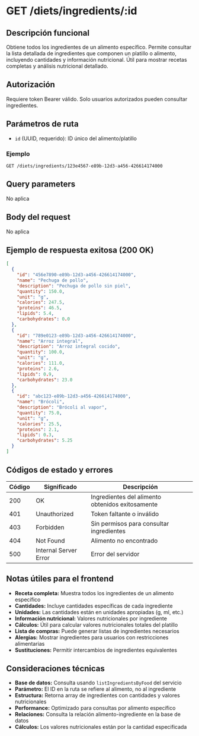 # GET /diets/ingredients/:id

## Descripción funcional

Obtiene todos los ingredientes de un alimento específico. Permite consultar la lista detallada de ingredientes que componen un platillo o alimento, incluyendo cantidades y información nutricional. Útil para mostrar recetas completas y análisis nutricional detallado.

## Autorización

Requiere token Bearer válido. Solo usuarios autorizados pueden consultar ingredientes.

## Parámetros de ruta

- `id` (UUID, requerido): ID único del alimento/platillo

### Ejemplo

```
GET /diets/ingredients/123e4567-e89b-12d3-a456-426614174000
```

## Query parameters

No aplica

## Body del request

No aplica

## Ejemplo de respuesta exitosa (200 OK)

```json
[
  {
    "id": "456e7890-e89b-12d3-a456-426614174000",
    "name": "Pechuga de pollo",
    "description": "Pechuga de pollo sin piel",
    "quantity": 150.0,
    "unit": "g",
    "calories": 247.5,
    "proteins": 46.5,
    "lipids": 5.4,
    "carbohydrates": 0.0
  },
  {
    "id": "789e0123-e89b-12d3-a456-426614174000",
    "name": "Arroz integral",
    "description": "Arroz integral cocido",
    "quantity": 100.0,
    "unit": "g",
    "calories": 111.0,
    "proteins": 2.6,
    "lipids": 0.9,
    "carbohydrates": 23.0
  },
  {
    "id": "abc123-e89b-12d3-a456-426614174000",
    "name": "Brócoli",
    "description": "Brócoli al vapor",
    "quantity": 75.0,
    "unit": "g",
    "calories": 25.5,
    "proteins": 2.1,
    "lipids": 0.3,
    "carbohydrates": 5.25
  }
]
```

## Códigos de estado y errores

| Código | Significado           | Descripción                                      |
| ------ | --------------------- | ------------------------------------------------ |
| 200    | OK                    | Ingredientes del alimento obtenidos exitosamente |
| 401    | Unauthorized          | Token faltante o inválido                        |
| 403    | Forbidden             | Sin permisos para consultar ingredientes         |
| 404    | Not Found             | Alimento no encontrado                           |
| 500    | Internal Server Error | Error del servidor                               |

## Notas útiles para el frontend

- **Receta completa:** Muestra todos los ingredientes de un alimento específico
- **Cantidades:** Incluye cantidades específicas de cada ingrediente
- **Unidades:** Las cantidades están en unidades apropiadas (g, ml, etc.)
- **Información nutricional:** Valores nutricionales por ingrediente
- **Cálculos:** Útil para calcular valores nutricionales totales del platillo
- **Lista de compras:** Puede generar listas de ingredientes necesarios
- **Alergias:** Mostrar ingredientes para usuarios con restricciones alimentarias
- **Sustituciones:** Permitir intercambios de ingredientes equivalentes

## Consideraciones técnicas

- **Base de datos:** Consulta usando `listIngredientsByFood` del servicio
- **Parámetro:** El ID en la ruta se refiere al alimento, no al ingrediente
- **Estructura:** Retorna array de ingredientes con cantidades y valores nutricionales
- **Performance:** Optimizado para consultas por alimento específico
- **Relaciones:** Consulta la relación alimento-ingrediente en la base de datos
- **Cálculos:** Los valores nutricionales están por la cantidad especificada
